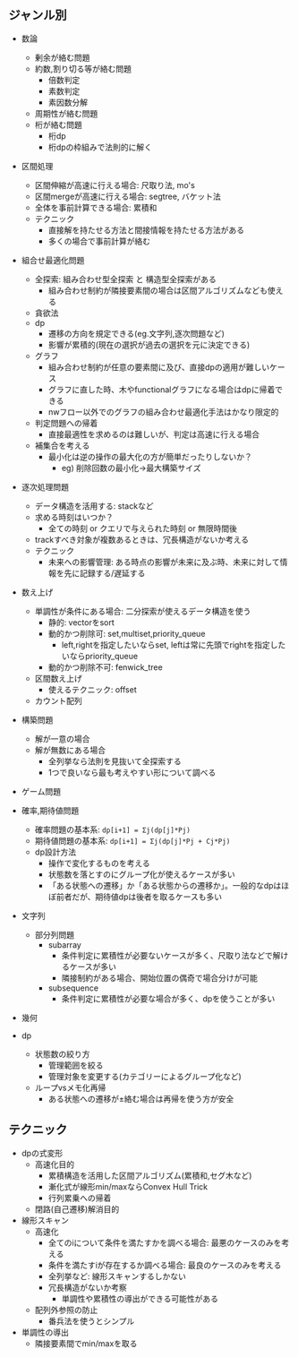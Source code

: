 ## ジャンル別
- 数論
  - 剰余が絡む問題
  - 約数,割り切る等が絡む問題
    - 倍数判定
    - 素数判定
    - 素因数分解
  - 周期性が絡む問題
  - 桁が絡む問題
    - 桁dp
    - 桁dpの枠組みで法則的に解く

- 区間処理
  - 区間伸縮が高速に行える場合: 尺取り法, mo's
  - 区間mergeが高速に行える場合: segtree, バケット法
  - 全体を事前計算できる場合: 累積和
  - テクニック
    - 直接解を持たせる方法と間接情報を持たせる方法がある
    - 多くの場合で事前計算が絡む

- 組合せ最適化問題
  - 全探索: 組み合わせ型全探索 と 構造型全探索がある
    - 組み合わせ制約が隣接要素間の場合は区間アルゴリズムなども使える
  - 貪欲法
  - dp
    - 遷移の方向を規定できる(eg.文字列,逐次問題など)
    - 影響が累積的(現在の選択が過去の選択を元に決定できる)
  - グラフ
    - 組み合わせ制約が任意の要素間に及び、直接dpの適用が難しいケース
    - グラフに直した時、木やfunctionalグラフになる場合はdpに帰着できる
    - nwフロー以外でのグラフの組み合わせ最適化手法はかなり限定的
  - 判定問題への帰着
    - 直接最適性を求めるのは難しいが、判定は高速に行える場合
  - 補集合を考える
    - 最小化は逆の操作の最大化の方が簡単だったりしないか？
      - eg) 削除回数の最小化->最大構築サイズ

- 逐次処理問題
  - データ構造を活用する: stackなど
  - 求める時刻はいつか？
    - 全ての時刻 or クエリで与えられた時刻 or 無限時間後
  - trackすべき対象が複数あるときは、冗長構造がないか考える
  - テクニック
    - 未来への影響管理: ある時点の影響が未来に及ぶ時、未来に対して情報を先に記録する/遅延する

- 数え上げ
  - 単調性が条件にある場合: 二分探索が使えるデータ構造を使う
    - 静的: vectorをsort
    - 動的かつ削除可: set,multiset,priority_queue
      - left,rightを指定したいならset, leftは常に先頭でrightを指定したいならpriority_queue
    - 動的かつ削除不可: fenwick_tree
  - 区間数え上げ
    - 使えるテクニック: offset
  - カウント配列

- 構築問題
  - 解が一意の場合
  - 解が無数にある場合
    - 全列挙なら法則を見抜いて全探索する
    - 1つで良いなら最も考えやすい形について調べる

- ゲーム問題
- 確率,期待値問題
  - 確率問題の基本系: `dp[i+1] = Σj(dp[j]*Pj)`
  - 期待値問題の基本系: `dp[i+1] = Σj(dp[j]*Pj + Cj*Pj)`
  - dp設計方法
    - 操作で変化するものを考える
    - 状態数を落とすのにグループ化が使えるケースが多い
    - 「ある状態への遷移」か「ある状態からの遷移か」。一般的なdpはほぼ前者だが、期待値dpは後者を取るケースも多い
- 文字列
  - 部分列問題
    - subarray
      - 条件判定に累積性が必要ないケースが多く、尺取り法などで解けるケースが多い
      - 隣接制約がある場合、開始位置の偶奇で場合分けが可能
    - subsequence
      - 条件判定に累積性が必要な場合が多く、dpを使うことが多い
- 幾何
- dp
  - 状態数の絞り方
    - 管理範囲を絞る
    - 管理対象を変更する(カテゴリーによるグループ化など)
  - ループvsメモ化再帰
    - ある状態への遷移が±絡む場合は再帰を使う方が安全

## テクニック
- dpの式変形
  - 高速化目的
    - 累積構造を活用した区間アルゴリズム(累積和,セグ木など)
    - 漸化式が線形min/maxならConvex Hull Trick
    - 行列累乗への帰着
  - 閉路(自己遷移)解消目的
- 線形スキャン
  - 高速化
    - 全てのiについて条件を満たすかを調べる場合: 最悪のケースのみを考える
    - 条件を満たすiが存在するか調べる場合: 最良のケースのみを考える
    - 全列挙など: 線形スキャンするしかない
    - 冗長構造がないか考察
      - 単調性や累積性の導出ができる可能性がある
  - 配列外参照の防止
    - 番兵法を使うとシンプル
- 単調性の導出
  - 隣接要素間でmin/maxを取る
